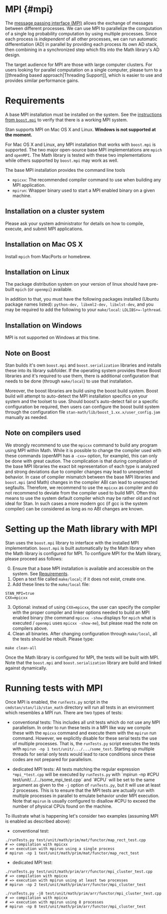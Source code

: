# MPI {#mpi}

The [message passing interface (MPI)](https://en.wikipedia.org/wiki/Message_Passing_Interface) allows the exchange of messages between different processes. We can use MPI to parallelize the computation of a single log probability computation by using multiple processes. Since each process is *independent* of all other processes, we can run automatic differentiation (AD) in parallel by providing each process its own AD stack, then combining in a synchronized step which fits into the Math library's AD design.

The target audience for MPI are those with large computer clusters. For users looking for parallel computation on a single computer, please turn to a [[threading based approach|Threading Support]], which is easier to use and provides similar performance gains.

# Requirements

A base MPI installation must be installed on the system. See the [instructions from `boost.mpi`](http://www.boost.org/doc/libs/1_66_0/doc/html/mpi/getting_started.html#mpi.mpi_impl) to verify that there is a working MPI system.

Stan supports MPI on Mac OS X and Linux. **Windows is not supported at the moment.**

For Mac OS X and Linux, any MPI installation that works with `boost.mpi` is supported. The two major open-source base MPI implementations are `mpich` and `openMPI`. The Math library is tested with these two implementations while others supported by `boost.mpi` may work as well.

The base MPI installation provides the command line tools
+ `mpicxx`: The recommended  compiler command to use when building any MPI application.
+ `mpirun`: Wrapper binary used to start a MPI enabled binary on a given machine.

## Installation on a cluster system

Please ask your system administrator for details on how to compile, execute, and submit MPI applications.

## Installation on Mac OS X

Install `mpich` from MacPorts or homebrew.

## Installation on Linux

The package distribution system on your version of linux should have pre-built `mpich` (or `openmpi`) available.

In addition to that, you must have the following packages installed (Ubuntu package names listed): `python-dev, libxml2-dev, libxlst-dev`, and you may be required to add the following to your `make/local`: `LDLIBS+=-lpthread`.

## Installation on Windows

MPI is not supported on Windows at this time.

## Note on Boost

Stan builds it's own `boost.mpi` and `boost.serialization` libraries and installs these into its library subfolder. If the operating system provides these Boost libraries and it's required to use them, there is additional configuration that needs to be done (through `make/local`) to use that installation.

Moreover, the boost libraries are build using the boost build system. Boost build will attempt to auto-detect the MPI installation specifics on your system and the toolset to use. Should boost's auto-detect fail or a specific configuration be required, then users can configure the boost build system through the configuration file `stan-math/lib/boost_1.xx.x/user_config.jam` manually as needed.

## Note on compilers used

We strongly recommend to use the `mpicxx` command to build any program using MPI within Math. While it is possible to change the compiler used with these commands (openMPI has a `-cxx=` option, for example), this can only be done with great caution. The complication is that during compilation of the base MPI libraries the exact bit representation of each type is analyzed and strong deviations due to compiler changes may lead to unexpected behavior. In case of compiler mismatch between the base MPI libraries and `boost.mpi` (and Math) changes in the compiler ABI can lead to unexpected segfaults. Therefore, we recommend to use the `mpicxx` as compiler and do not recommend to deviate from the compiler used to build MPI. Often this means to use the system default compiler which may be rather old and not ideal for Stan. In such cases a more modern gcc (if gcc is the system compiler) can be considered as long as no ABI changes are known.

# Setting up the Math library with MPI

Stan uses the `boost.mpi` library to interface with the installed MPI implementation. `boost.mpi` is built automatically by the Math library when the Math library is configured for MPI. To configure MPI for the Math library, please proceed ass follows:

0. Ensure that a base MPI installation is available and accessible on the system. See [Requirements](#requirements).
1. Open a text file called `make/local`; if it does not exist, create one.
2. Add these lines to the `make/local` file:
```
STAN_MPI=true
CXX=mpicxx
```
3. Optional: instead of using `CXX=mpicxx`, the user can specify the compiler with the proper compiler and linker options needed to build an MPI enabled binary (the command `mpicxx -show` displays for `mpich` what is executed / `openmpi` uses `mpicxx -show-me`), but please read the note on compilers above.
4. Clean all binaries. After changing configuration through `make/local`, all the tests should be rebuilt. Please type:
```
make clean-all
```

Once the Math library is configured for MPI, the tests will be built with MPI. Note that the `boost.mpi` and `boost.serialization` library are build and linked against dynamically.

# Running tests with MPI

Once MPI is enabled, the `runTests.py` script in the `cmdstan/stan/lib/stan_math` directory will run all tests in an environment which resembles a MPI run. There are two types of tests:

- conventional tests: This includes all unit tests which do not use any MPI parallelism. In order to run these tests in a MPI like way we compile these with the `mpicxx` command and execute them with the `mpirun` run command. However, we explicitly disable for these serial tests the use of multiple processes. That is, the `runTests.py` script executes the tests with `mpirun -np 1 test/unit/.../.../some_test`. Starting up multiple threads for serial only tests would lead to race conditions since these codes are not prepared for parallelism.

- dedicated MPI tests: All tests matching the regular expression `*mpi_*test.cpp` will be executed by `runTests.py` with \`mpirun -np \#CPU test/unit/.../.../some_mpi_test.cpp\` and \`\#CPU\` will be set to the same argument as given to the `-j` option of `runTests.py`, but it will use at least 2 processes. This is to ensure that the MPI tests are actually run with multiple processes in parallel to emulate behavior under MPI execution. Note that `mpirun` is usually configured to disallow \#CPU to exceed the number of physical CPUs found on the machine.

To illustrate what is happening let's consider two examples (assuming MPI is enabled as described above):

- conventional test:
```
./runTests.py test/unit/math/prim/mat/functor/map_rect_test.cpp
# => compilation with mpicxx
# => execution with mpirun using a single process
# mpirun -np 1 test/unit/math/prim/mat/functor/map_rect_test
```

- dedicated MPI test:
```
./runTests.py test/unit/math/prim/arr/functor/mpi_cluster_test.cpp
# => compilation with mpicxx
# => execution with mpirun using at least two processes
# mpirun -np 2 test/unit/math/prim/arr/functor/mpi_cluster_test

./runTests.py -j8 test/unit/math/prim/arr/functor/mpi_cluster_test.cpp
# => compilation with mpicxx
# => execution with mpirun using 8 processes
# mpirun -np 8 test/unit/math/prim/arr/functor/mpi_cluster_test
```
